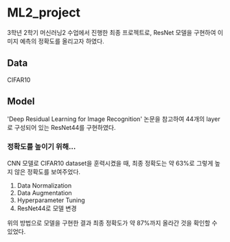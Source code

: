 # ML2_project
3학년 2학기 머신러닝2 수업에서 진행한 최종 프로젝트로, ResNet 모델을 구현하여 이미지 예측의 정확도를 올리고자 하였다.

## Data
CIFAR10

## Model
'Deep Residual Learning for Image Recognition' 논문을 참고하여 44개의 layer로 구성되어 있는 ResNet44를 구현하였다.
### 정확도를 높이기 위해...
CNN 모델로 CIFAR10 dataset을 훈력시켰을 때, 최종 정확도는 약 63%로 그렇게 높지 않은 정확도를 보여주었다.

1. Data Normalization
2. Data Augmentation
3. Hyperparameter Tuning
4. ResNet44로 모델 변경

위의 방법으로 모델을 구현한 결과 최종 정확도가 약 87%까지 올라간 것을 확인할 수 있었다.
